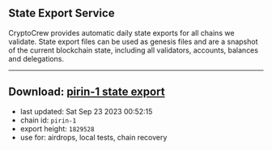 ## State Export Service
CryptoCrew provides automatic daily state exports for all chains we validate. State export files can be used as genesis files and are a snapshot of the current blockchain state, including all validators, accounts, balances and delegations.

---
**Download: [pirin-1 state export](https://dl.ccvalidators.com/SERVICE/nolus/pirin-1_export_1829528.json)**
---

- last updated: Sat Sep 23 2023 00:52:15
- chain id: `pirin-1`
- export height: `1829528`
- use for: airdrops, local tests, chain recovery
